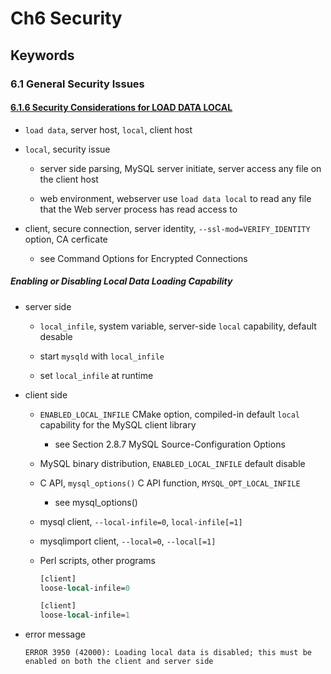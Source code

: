 # Ch6 Security

## Keywords

### 6.1 General Security Issues

#### [6.1.6 Security Considerations for LOAD DATA LOCAL](https://dev.mysql.com/doc/refman/8.0/en/load-data-local-security.html)

- `load data`, server host, `local`, client host

- `local`, security issue

    - server side parsing, MySQL server initiate, server access any file on the client host

    - web environment, webserver use `load data local` to read any file that the Web server process has read access to

- client, secure connection, server identity, `--ssl-mod=VERIFY_IDENTITY` option, CA cerficate

    - see Command Options for Encrypted Connections

##### Enabling or Disabling Local Data Loading Capability

- server side

    - `local_infile`, system variable, server-side `local` capability, default desable

    - start `mysqld` with `local_infile`

    - set `local_infile` at runtime

- client side

    - `ENABLED_LOCAL_INFILE` CMake option, compiled-in default `local` capability for the MySQL client library

        - see Section 2.8.7 MySQL Source-Configuration Options

    - MySQL binary distribution, `ENABLED_LOCAL_INFILE` default disable

    - C API, `mysql_options()` C API function, `MYSQL_OPT_LOCAL_INFILE`

        - see mysql_options()

    - mysql client, `--local-infile=0`, `local-infile[=1]`

    - mysqlimport client, `--local=0`, `--local[=1]`

    - Perl scripts, other programs

        ```perl
        [client]
        loose-local-infile=0
        ```

        ```perl
        [client]
        loose-local-infile=1
        ```

- error message

    ```
    ERROR 3950 (42000): Loading local data is disabled; this must be
    enabled on both the client and server side
    ```
